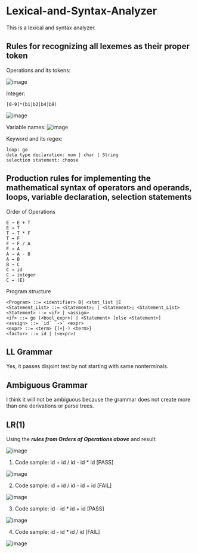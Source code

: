 # Lexical-and-Syntax-Analyzer
This is a lexical and syntax analyzer.

## Rules for recognizing all lexemes as their proper token
Operations and its tokens:

![image](https://user-images.githubusercontent.com/94132772/202885369-3614eac1-072f-472b-9a06-714903586e0e.png)


Integer:
```
[0-9]*(b1|b2|b4|b8)
```

![image](https://user-images.githubusercontent.com/94132772/202883262-fc10d6b7-0316-44db-8841-1c27027933d0.png)

 
 Variable names:
 ![image](https://user-images.githubusercontent.com/94132772/202884387-4d5b544c-5713-4c52-a538-3fefd7961215.png)

 
 
Keyword and its regex:
```
loop: go
data type declaration: num | char | String
selection statement: choose
```

## Production rules for implementing the mathematical syntax of operators and operands, loops, variable declaration, selection statements
Order of Operations
```
E → E + T
E → T
T → T * F
T → F
F → F / A
F → A
A → A - B
A → B
B → C
C → id
C → integer
C → (E)
```
Program structure
```
<Program> ::= <identifier> B| <stmt_list |E
<Statement_List> ::= <Statement>; | <Statement>; <Statement_List>
<Statement> ::= <if> | <assign>
<if> ::= go (<bool_expr>) | <Statement> [else <Statement>]
<assign> ::= `id` `->` <expr>
<expr> ::= <term> {(+|-) <term>}
<factor> ::= id | (<expr>)
```

## LL Grammar
Yes, it passes disjoint test by not starting with same nonterminals.

## Ambiguous Grammar
I think it will not be ambiguous because the grammar does not create more than one derivations or parse trees. 

## LR(1)
Using the ***rules from Orders of Operations above*** and result:

![image](https://user-images.githubusercontent.com/94132772/206095744-b8ff769b-3a18-4bbe-b141-88a6c2c36f6c.png)
1. Code sample: id + id / id - id * id [PASS]

![image](https://user-images.githubusercontent.com/94132772/206095796-005d9188-b568-4ed1-82d9-679139f2ad5c.png)

2. Code sample: id + id / id - id + id [FAIL]

![image](https://user-images.githubusercontent.com/94132772/206095908-6bbbbb63-fc7d-4fb4-940f-3e79fe12d48a.png)

3. Code sample: id - id * id + id [PASS]

![image](https://user-images.githubusercontent.com/94132772/206096010-a46ff3c0-50c9-457e-a0e2-5c0929284328.png)

4. Code sample: id - id * id / id [FAIL]

![image](https://user-images.githubusercontent.com/94132772/206096133-995fa298-8193-4b9b-9707-ea405bf47742.png)
